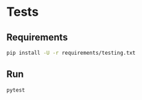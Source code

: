 # Tests

## Requirements

```sh
pip install -U -r requirements/testing.txt
```

## Run

```bash
pytest
```
